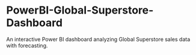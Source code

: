 # PowerBI-Global-Superstore-Dashboard
An interactive Power BI dashboard analyzing Global Superstore sales data with forecasting.
